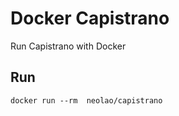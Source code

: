 Docker Capistrano
=================

Run Capistrano with Docker


Run
---

    docker run --rm  neolao/capistrano


